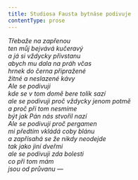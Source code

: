 ```yaml
---
title: Studiosa Fausta bytnáse podivuje
contentType: prose
---
```


<section>

_Třebaže na zapřenou  
ten můj bejvává kučeravý  
a já si vždycky přivstanu  
abych mu dala na práh včas  
hrnek do černa připražené  
žitné a neslazené kávy  
Ale se podivuji  
kde se v tom domě bere tolik sazí  
ale se podivuji proč vždycky jenom potmě  
a proč při tom nesmíme  
být jak Pán nás stvořil nazí  
Ale se podivuji proč pergamen  
mi předtím vkládá coby blánu  
a zapřísahá se že nikdy neodejde  
tak jako jiní dveřmi  
ale se podivuji zda bolesti  
co při tom mám  
jsou od průvanu —_

</section>
